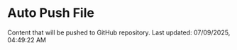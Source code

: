 # Auto Push File

Content that will be pushed to GitHub repository.
Last updated: 07/09/2025, 04:49:22 AM